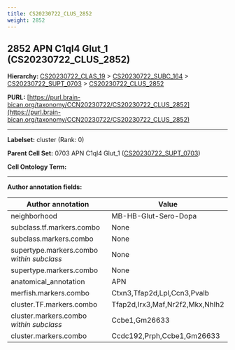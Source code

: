 ```yaml
---
title: CS20230722_CLUS_2852
weight: 2852
---
```

## 2852 APN C1ql4 Glut_1 (CS20230722_CLUS_2852)
<b>Hierarchy: </b>
[CS20230722_CLAS_19](../CS20230722_CLAS_19) >
[CS20230722_SUBC_164](../CS20230722_SUBC_164) >
[CS20230722_SUPT_0703](../CS20230722_SUPT_0703) >
[CS20230722_CLUS_2852](../CS20230722_CLUS_2852)

**PURL:** [https://purl.brain-bican.org/taxonomy/CCN20230722/CS20230722_CLUS_2852](https://purl.brain-bican.org/taxonomy/CCN20230722/CS20230722_CLUS_2852)

---


**Labelset:** cluster (Rank: 0)

**Parent Cell Set:** 0703 APN C1ql4 Glut_1 ([CS20230722_SUPT_0703](../CS20230722_SUPT_0703))



**Cell Ontology Term:** 

[MARKER GENES.]: #


---

[TRANSFERRED ANNOTATIONS.]: #


[AUTHOR ANNOTATION FIELDS.]: #


**Author annotation fields:**

| Author annotation | Value |
|-------------------|-------|
|neighborhood|MB-HB-Glut-Sero-Dopa|
|subclass.tf.markers.combo|None|
|subclass.markers.combo|None|
|supertype.markers.combo _within subclass_|None|
|supertype.markers.combo|None|
|anatomical_annotation|APN|
|merfish.markers.combo|Ctxn3,Tfap2d,Lpl,Ccn3,Pvalb|
|cluster.TF.markers.combo|Tfap2d,Irx3,Maf,Nr2f2,Mkx,Nhlh2|
|cluster.markers.combo _within subclass_|Ccbe1,Gm26633|
|cluster.markers.combo|Ccdc192,Prph,Ccbe1,Gm26633|
